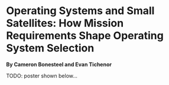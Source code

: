 # Operating Systems and Small Satellites: How Mission Requirements Shape Operating System Selection
**By Cameron Bonesteel and Evan Tichenor**

TODO: poster shown below...
